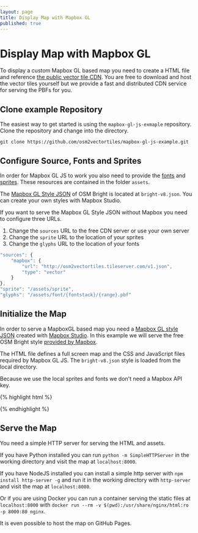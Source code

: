 ```yaml
---
layout: page
title: Display Map with Mapbox GL
published: true
---
```


# Display Map with Mapbox GL

To display a custom Mapbox GL based map you need to create a HTML file and
reference [the public vector tile CDN](/docs/use-public-cdn/).
You are free to download and
host the vector tiles yourself but we provide a fast and distributed CDN service for serving
the PBFs for you.

## Clone example Repository

The easiest way to get started is using the `mapbox-gl-js-exmaple` repository.
Clone the repository and change into the directory.

```
git clone https://github.com/osm2vectortiles/mapbox-gl-js-example.git
```

## Configure Source, Fonts and Sprites

In order for Mapbox GL JS to work you also need to provide the
[fonts](https://www.mapbox.com/mapbox-gl-style-spec/#glyphs) and
[sprites](https://www.mapbox.com/mapbox-gl-style-spec/#sprite).
These resources are contained in the folder `assets`.

The [Mapbox GL Style JSON](https://www.mapbox.com/mapbox-gl-style-spec/) of OSM Bright is located at `bright-v8.json`.
You can create your own styles with Mapbox Studio.

If you want to serve the Mapbox GL Style JSON without Mapbox you need to configure three URLs.

1. Change the `sources` URL to the free CDN server or use your own server
2. Change the `sprite` URL to the location of your sprites
3. Change the `glyphs` URL to the location of your fonts

```javascript
"sources": {
    "mapbox": {
        "url": "http://osm2vectortiles.tileserver.com/v1.json",
        "type": "vector"
    }
},
"sprite": "/assets/sprite",
"glyphs": "/assets/font/{fontstack}/{range}.pbf"
```

## Initialize the Map

In order to serve a MapboxGL based map you need a [Mapbox GL style JSON](https://www.mapbox.com/mapbox-gl-style-spec/) created with [Mapbox Studio](https://www.mapbox.com/mapbox-studio/).
In this example we will serve the free OSM Bright style [provided by Mapbox](https://github.com/mapbox/mapbox-gl-styles).

The HTML file defines a full screen map and the CSS and JavaScript files required by Mapbox GL JS.
The `bright-v8.json` style is loaded from the local directory.

Because we use the local sprites and fonts we don't need a Mapbox API key.

{% highlight html %}
<!DOCTYPE html>
<html>
<head>
    <meta charset='utf-8' />
    <title>MapBox GL JS with osm2vectortiles Example</title>
    <meta name='viewport' content='initial-scale=1,maximum-scale=1,user-scalable=no' />
    <script src='//api.tiles.mapbox.com/mapbox-gl-js/v0.10.0/mapbox-gl.js'></script>
    <link href='//api.tiles.mapbox.com/mapbox-gl-js/v0.10.0/mapbox-gl.css' rel='stylesheet' />
    <style>
        body { margin:0; padding:0; }
        #map { position:absolute; top:0; bottom:0; width:100%; }
    </style>
</head>
<body>

<div id='map'></div>
<script>
mapboxgl.accessToken = 'NOT-REQUIRED-WITH-YOUR-VECTOR-TILES-DATA';

var map = new mapboxgl.Map({
    container: 'map',
    style: '/bright-v8.json',
    center: [8.3221, 46.5928],
    zoom: 1,
    hash: true
});
map.addControl(new mapboxgl.Navigation());
</script>
</body>
</html>
{% endhighlight %}

## Serve the Map

You need a simple HTTP server for serving the HTML and assets.

If you have Python installed you can run `python -m SimpleHTTPServer` 
in the working directory and visit the map at `localhost:8000`.

If you have NodeJS installed you can install a simple http server with `npm install http-server -g`
and run it in the working directory with `http-server` and visit the map at `localhost:8080`.

Or if you are using Docker you can run a container serving the static files at `localhost:8000`
with `docker run --rm -v $(pwd):/usr/share/nginx/html:ro -p 8000:80 nginx`.

It is even possible to host the map on GitHub Pages.
